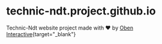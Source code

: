 # technic-ndt.project.github.io

Technic-Ndt website project made with ♥ by [Oben Interactive](http://oben-interactive.fr){target="_blank"}
